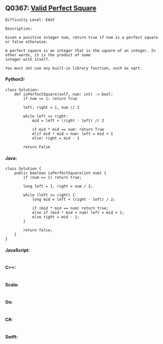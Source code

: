 ## Q0367: [Valid Perfect Square](https://leetcode.com/problems/valid-perfect-square/)

```
Difficulty Level: EASY
```

```
Description:

Given a positive integer num, return true if num is a perfect square or false otherwise.

A perfect square is an integer that is the square of an integer. In other words, it is the product of some
integer with itself.

You must not use any built-in library function, such as sqrt.
```

#### Python3:

```
class Solution:
    def isPerfectSquare(self, num: int) -> bool:
        if num == 1: return True

        left, right = 1, num // 2

        while left <= right:
            mid = left + (right - left) // 2

            if mid * mid == num: return True
            elif mid * mid < num: left = mid + 1
            else: right = mid - 1

        return False
```

#### Java:

```
class Solution {
    public boolean isPerfectSquare(int num) {
        if (num == 1) return true;

        long left = 1, right = num / 2;

        while (left <= right) {
            long mid = left + (right - left) / 2;

            if (mid * mid == num) return true;
            else if (mid * mid < num) left = mid + 1;
            else right = mid - 1;
        }

        return false;
    }
}
```

#### JavaScript:

```

```

#### C++:

```

```

#### Scala:

```

```

#### Go:

```

```

#### C#:

```

```

#### Swift:

```

```